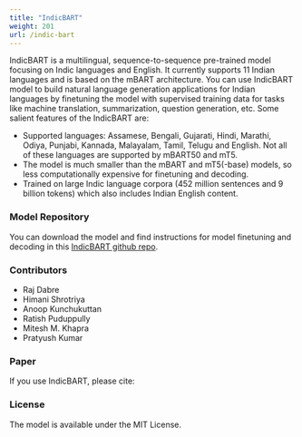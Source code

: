 ```yaml
---
title: "IndicBART"
weight: 201
url: /indic-bart
---
```


IndicBART is a multilingual,  sequence-to-sequence pre-trained model focusing on Indic languages and English. It currently supports 11 Indian languages and is based on the mBART architecture. You can use IndicBART model to build natural language generation applications for Indian languages by finetuning the model with supervised training data for tasks like machine translation, summarization, question generation, etc. Some salient features of the IndicBART are:

- Supported languages: Assamese, Bengali, Gujarati, Hindi, Marathi, Odiya, Punjabi, Kannada, Malayalam, Tamil, Telugu and English. Not all of these languages are supported by mBART50 and mT5.
- The model is much smaller than the mBART and mT5(-base) models, so less computationally expensive for finetuning and decoding.
- Trained on large Indic language corpora (452 million sentences and 9 billion tokens) which also includes Indian English content. 

### Model Repository

You can download the model and find instructions for model finetuning and decoding in this [IndicBART github repo](https://github.com/AI4Bharat/indic-bart). 

### Contributors 

- Raj Dabre 
- Himani Shrotriya
- Anoop Kunchukuttan 
- Ratish Puduppully 
- Mitesh M. Khapra  
- Pratyush Kumar

### Paper

If you use IndicBART, please cite:




### License

The model is available under the MIT License.
